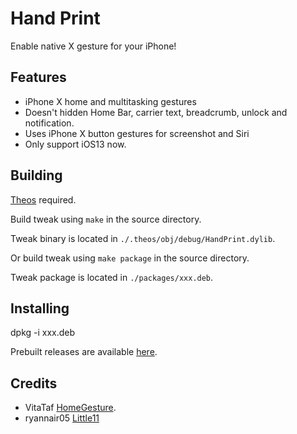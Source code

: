 # Hand Print
Enable native X gesture for your iPhone!

## Features
* iPhone X home and multitasking gestures
* Doesn't hidden Home Bar, carrier text, breadcrumb, unlock and notification.
* Uses iPhone X button gestures for screenshot and Siri
* Only support iOS13 now.

## Building
[Theos](https://github.com/theos/theos) required.

Build tweak using `make` in the source directory.

Tweak binary is located in `./.theos/obj/debug/HandPrint.dylib`.

Or build tweak using `make package` in the source directory.

Tweak package is located in `./packages/xxx.deb`.

## Installing
dpkg -i xxx.deb

Prebuilt releases are available [here](https://github.com/Halo-Michael/HandPrint/releases).

## Credits
* VitaTaf [HomeGesture](https://github.com/VitaTaf/HomeGesture).
* ryannair05 [Little11](https://github.com/ryannair05/Little11)
